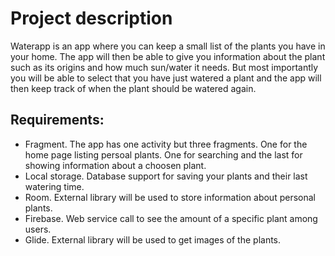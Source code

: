 # Project description
Waterapp is an app where you can keep a small list of the plants you have in your home. The app will then be able to give you information about the plant such as its origins and how much sun/water it needs. But most importantly you will be able to select that you have just watered a plant and the app will then keep track of when the plant should be watered again.
 
## Requirements:
- Fragment. The app has one activity but three fragments. One for the home page listing persoal plants. One for searching and the last for showing information about a choosen plant.
- Local storage. Database support for saving your plants and their last watering time.
- Room. External library will be used to store information about personal plants.
- Firebase. Web service call to see the amount of a specific plant among users.
- Glide. External library will be used to get images of the plants.
